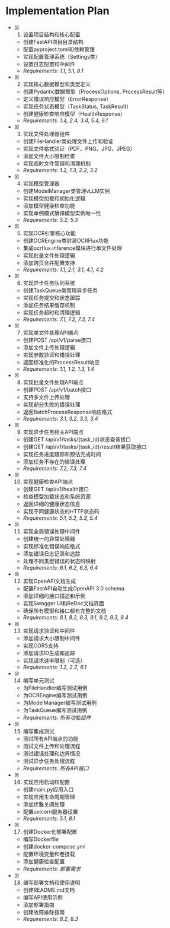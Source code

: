 # Implementation Plan

- [x] 1. 设置项目结构和核心配置
  - 创建FastAPI项目目录结构
  - 配置pyproject.toml和依赖管理
  - 实现配置管理系统（Settings类）
  - 设置日志配置和中间件
  - _Requirements: 1.1, 5.1, 8.1_

- [x] 2. 实现核心数据模型和类型定义
  - 创建Pydantic数据模型（ProcessOptions, ProcessResult等）
  - 定义错误响应模型（ErrorResponse）
  - 实现任务状态模型（TaskStatus, TaskResult）
  - 创建健康检查响应模型（HealthResponse）
  - _Requirements: 1.4, 2.4, 3.4, 5.4, 6.1_

- [x] 3. 实现文件处理器组件
  - 创建FileHandler类处理文件上传和验证
  - 实现文件格式验证（PDF、PNG、JPG、JPEG）
  - 添加文件大小限制检查
  - 实现临时文件管理和清理机制
  - _Requirements: 1.2, 1.3, 2.2, 3.2_

- [x] 4. 实现模型管理器
  - 创建ModelManager类管理vLLM实例
  - 实现模型加载和初始化逻辑
  - 添加模型健康检查功能
  - 实现单例模式确保模型实例唯一性
  - _Requirements: 5.2, 5.3_

- [x] 5. 实现OCR引擎核心功能
  - 创建OCREngine类封装OCRFlux功能
  - 集成ocrflux.inference模块进行单文件处理
  - 实现批量文件处理逻辑
  - 添加跨页合并配置支持
  - _Requirements: 1.1, 2.1, 3.1, 4.1, 4.2_

- [x] 6. 实现异步任务队列系统
  - 创建TaskQueue类管理异步任务
  - 实现任务提交和状态跟踪
  - 添加任务结果缓存机制
  - 实现任务超时和清理逻辑
  - _Requirements: 7.1, 7.2, 7.3, 7.4_

- [x] 7. 实现单文件处理API端点
  - 创建POST /api/v1/parse接口
  - 添加文件上传处理逻辑
  - 实现参数验证和错误处理
  - 返回标准化的ProcessResult响应
  - _Requirements: 1.1, 1.2, 1.3, 1.4_

- [x] 8. 实现批量文件处理API端点
  - 创建POST /api/v1/batch接口
  - 支持多文件上传处理
  - 实现部分失败的错误处理
  - 返回BatchProcessResponse响应格式
  - _Requirements: 3.1, 3.2, 3.3, 3.4_

- [x] 9. 实现异步任务相关API端点
  - 创建GET /api/v1/tasks/{task_id}状态查询接口
  - 创建GET /api/v1/tasks/{task_id}/result结果获取接口
  - 实现任务进度跟踪和预估完成时间
  - 添加任务不存在的错误处理
  - _Requirements: 7.2, 7.3, 7.4_

- [x] 10. 实现健康检查API端点
  - 创建GET /api/v1/health接口
  - 检查模型加载状态和系统资源
  - 返回详细的健康状态信息
  - 实现不同健康状态的HTTP状态码
  - _Requirements: 5.1, 5.2, 5.3, 5.4_

- [x] 11. 实现全局错误处理中间件
  - 创建统一的异常处理器
  - 实现标准化错误响应格式
  - 添加错误日志记录和追踪
  - 处理不同类型错误的状态码映射
  - _Requirements: 6.1, 6.2, 6.3, 6.4_

- [x] 12. 实现OpenAPI文档生成
  - 配置FastAPI自动生成OpenAPI 3.0 schema
  - 添加详细的接口描述和示例
  - 实现Swagger UI和ReDoc文档界面
  - 确保所有模型和接口都有完整的文档
  - _Requirements: 8.1, 8.2, 8.3, 9.1, 9.2, 9.3, 9.4_

- [x] 13. 实现请求验证和中间件
  - 添加请求大小限制中间件
  - 实现CORS支持
  - 添加请求ID生成和追踪
  - 实现请求速率限制（可选）
  - _Requirements: 1.2, 2.2, 6.1_

- [x] 14. 编写单元测试
  - 为FileHandler编写测试用例
  - 为OCREngine编写测试用例
  - 为ModelManager编写测试用例
  - 为TaskQueue编写测试用例
  - _Requirements: 所有功能组件_

- [x] 15. 编写集成测试
  - 测试所有API端点的功能
  - 测试文件上传和处理流程
  - 测试错误处理和边界情况
  - 测试异步任务处理流程
  - _Requirements: 所有API接口_

- [x] 16. 实现应用启动和配置
  - 创建main.py应用入口
  - 实现应用生命周期管理
  - 添加优雅关闭处理
  - 配置uvicorn服务器设置
  - _Requirements: 5.1, 8.1_

- [x] 17. 创建Docker化部署配置
  - 编写Dockerfile
  - 创建docker-compose.yml
  - 配置环境变量和卷挂载
  - 添加健康检查配置
  - _Requirements: 部署需求_

- [x] 18. 编写部署文档和使用说明
  - 创建README.md文档
  - 编写API使用示例
  - 添加部署指南
  - 创建故障排除指南
  - _Requirements: 8.2, 8.3_